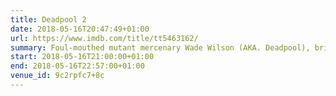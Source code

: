 ```yaml
---
title: Deadpool 2
date: 2018-05-16T20:47:49+01:00
url: https://www.imdb.com/title/tt5463162/
summary: Foul-mouthed mutant mercenary Wade Wilson (AKA. Deadpool), brings together a team of fellow mutant rogues to protect a young boy with supernatural abilities from the brutal, time-traveling cyborg, Cable.
start: 2018-05-16T21:00:00+01:00
end: 2018-05-16T22:57:00+01:00
venue_id: 9c2rpfc7+8c
---
```

